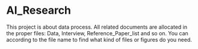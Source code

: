 # AI_Research

This project is about data process. All related documents are allocated in the proper files: Data, Interview, Reference_Paper_list and so on.
You can according to the file name to find what kind of files or figures do you need.
